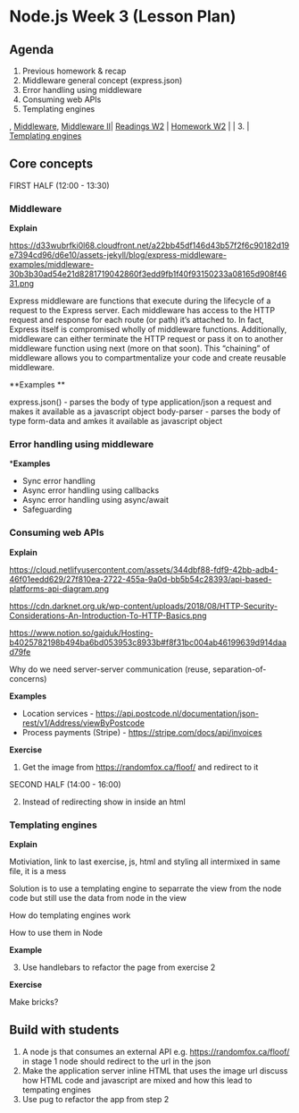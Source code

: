 # Node.js Week 3 (Lesson Plan)

## Agenda

1. Previous homework & recap
2. Middleware general concept (express.json)
3. Error handling using middleware
4. Consuming web APIs
5. Templating engines

, [Middleware](https://medium.com/@jamischarles/what-is-middleware-a-simple-explanation-bb22d6b41d01), [Middleware II](https://www.youtube.com/watch?v=9HOem0amlyg)| [Readings W2](week2/README.md) | [Homework W2](week2/homework/README.md) |
| 3. | [Templating engines](https://www.youtube.com/watch?v=oZGmHNZv7Sc)

## Core concepts

FIRST HALF (12:00 - 13:30)

### Middleware

**Explain**

https://d33wubrfki0l68.cloudfront.net/a22bb45df146d43b57f2f6c90182d19e7394cd96/d6e10/assets-jekyll/blog/express-middleware-examples/middleware-30b3b30ad54e21d8281719042860f3edd9fb1f40f93150233a08165d908f4631.png

Express middleware are functions that execute during the lifecycle of a request to the Express server. Each middleware has access to the HTTP request and response for each route (or path) it’s attached to. In fact, Express itself is compromised wholly of middleware functions. Additionally, middleware can either terminate the HTTP request or pass it on to another middleware function using next (more on that soon). This “chaining” of middleware allows you to compartmentalize your code and create reusable middleware.

**Examples **  

express.json() - parses the body of type application/json a request and makes it available as a javascript object
body-parser    - parses the body of type form-data and amkes it available as javascript object

### Error handling using middleware

***Examples**  

* Sync error handling  
* Async error handling using callbacks
* Async error handling using async/await
* Safeguarding

### Consuming web APIs

**Explain**

https://cloud.netlifyusercontent.com/assets/344dbf88-fdf9-42bb-adb4-46f01eedd629/27f810ea-2722-455a-9a0d-bb5b54c28393/api-based-platforms-api-diagram.png

https://cdn.darknet.org.uk/wp-content/uploads/2018/08/HTTP-Security-Considerations-An-Introduction-To-HTTP-Basics.png

https://www.notion.so/gajduk/Hosting-b4025782198b494ba6bd053953c8933b#f8f31bc004ab46199639d914daad79fe

Why do we need server-server communication (reuse, separation-of-concerns)

**Examples**

* Location services - https://api.postcode.nl/documentation/json-rest/v1/Address/viewByPostcode
* Process payments (Stripe)  - https://stripe.com/docs/api/invoices

**Exercise**

1. Get the image from https://randomfox.ca/floof/ and redirect to it


SECOND HALF (14:00 - 16:00)

2. Instead of redirecting show in inside an html

### Templating engines

**Explain**

Motiviation, link to last exercise, js, html and styling all intermixed in same file, it is a mess

Solution is to use a templating engine to separrate the view from the node code but still use the data from node in the view

How do templating engines work

How to use them in Node

**Example**

3. Use handlebars to refactor the page from exercise 2

**Exercise**

Make bricks?

## Build with students

1. A node js that consumes an external API e.g. https://randomfox.ca/floof/
   in stage 1 node should redirect to the url in the json
2. Make the application server inline HTML that uses the image url
   discuss how HTML code and javascript are mixed and how this lead to tempating engines
3. Use pug to refactor the app from step 2
   
